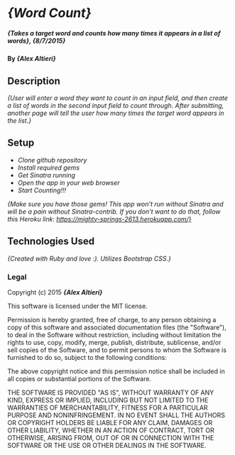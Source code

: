 # _{Word Count}_

##### _{Takes a target word and counts how many times it appears in a list of words}, {8/7/2015}_

#### By _**{Alex Altieri}**_

## Description

_{User will enter a word they want to count in an input field, and then create a list of words in the second input field to count through. After submitting, another page will tell the user how many times the target word appears in the list.}_

## Setup

* _Clone github repository_
* _Install required gems_
* _Get Sinatra running_
* _Open the app in your web browser_
* _Start Counting!!!_

_{Make sure you have those gems! This app won't run without Sinatra and will be a pain without Sinatra-contrib. If you don't want to do that, follow this Heroku link: https://mighty-springs-2613.herokuapp.com/}_

## Technologies Used

_{Created with Ruby and love :). Utilizes Bootstrap CSS.}_

### Legal

Copyright (c) 2015 **_{Alex Altieri}_**

This software is licensed under the MIT license.

Permission is hereby granted, free of charge, to any person obtaining a copy
of this software and associated documentation files (the "Software"), to deal
in the Software without restriction, including without limitation the rights
to use, copy, modify, merge, publish, distribute, sublicense, and/or sell
copies of the Software, and to permit persons to whom the Software is
furnished to do so, subject to the following conditions:

The above copyright notice and this permission notice shall be included in
all copies or substantial portions of the Software.

THE SOFTWARE IS PROVIDED "AS IS", WITHOUT WARRANTY OF ANY KIND, EXPRESS OR
IMPLIED, INCLUDING BUT NOT LIMITED TO THE WARRANTIES OF MERCHANTABILITY,
FITNESS FOR A PARTICULAR PURPOSE AND NONINFRINGEMENT. IN NO EVENT SHALL THE
AUTHORS OR COPYRIGHT HOLDERS BE LIABLE FOR ANY CLAIM, DAMAGES OR OTHER
LIABILITY, WHETHER IN AN ACTION OF CONTRACT, TORT OR OTHERWISE, ARISING FROM,
OUT OF OR IN CONNECTION WITH THE SOFTWARE OR THE USE OR OTHER DEALINGS IN
THE SOFTWARE.